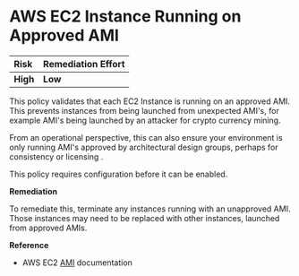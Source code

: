# AWS EC2 Instance Running on Approved AMI

| Risk     | Remediation Effort |
| :------- | :----------------- |
| **High** | **Low**            |

This policy validates that each EC2 Instance is running on an approved AMI. This prevents instances from being launched from unexpected AMI's, for example AMI's being launched by an attacker for crypto currency mining.

From an operational perspective, this can also ensure your environment is only running AMI's approved by architectural design groups, perhaps for consistency or licensing .

This policy requires configuration before it can be enabled.

**Remediation**

To remediate this, terminate any instances running with an unapproved AMI. Those instances may need to be replaced with other instances, launched from approved AMIs.

**Reference**

- AWS EC2 [AMI](https://docs.aws.amazon.com/AWSEC2/latest/UserGuide/AMIs.html) documentation
